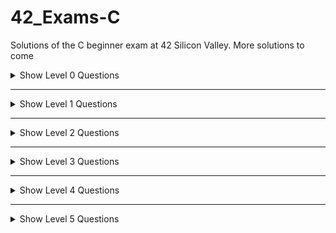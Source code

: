 # 42_Exams-C
Solutions of the C beginner exam at 42 Silicon Valley. More solutions to come

<details>
    <summary>Show Level 0 Questions</summary>

|Problems/Subjects                                              |Code                                                      |
|---------------------------------------------------------------|:--------------------------------------------------------:|
|[aff_a](level00/aff_a/subject.en.txt)                          |[:book:](level00/aff_a/aff_a.c)                           |
|[aff_first_param](level00/aff_first_param/subject.en.txt)      |[:book:](level00/aff_first_param/aff_first_param.c)       |
|[aff_last_param](level00/aff_last_param/subject.en.txt)        |[:book:](level00/aff_last_param/aff_last_param.c)         |
|[aff_z](level00/aff_z/subject.en.txt)                          |[:book:](level00/aff_z/aff_z.c)                           |
|[ft_countdown](level00/ft_countdown/subject.en.txt)            |[:book:](level00/ft_countdown/ft_countdown.c)             |
|[ft_print_numbers](level00/ft_print_numbers/subject.en.txt)    |[:book:](level00/ft_print_numbers/ft_print_numbers.c)     |
|[hello](level00/hello/subject.en.txt)                          |[:book:](level00/hello/hello.c)                           |
|[maff_alpha](level00/maff_alpha/subject.en.txt)                |[:book:](level00/maff_alpha/maff_alpha.c)                 |
|[maff_revalpha](level00/maff_revalpha/subject.en.txt)          |[:book:](level00/maff_revalpha/maff_revalpha.c)           |
|[only_a](level00/only_a/subject.en.txt)                        |[:book:](level00/only_a/only_a.c)                         |
|[only_z](level00/only_z/subject.en.txt)                        |[:book:](level00/only_z/only_z.c)                         |

</details>

---
<details>
    <summary>Show Level 1 Questions</summary>

|Problems/Subjects                                              | Code                                                     |
|---------------------------------------------------------------|:--------------------------------------------------------:|
|[first_word](level01/first_word/subject.en.txt)                |[:book:](level01/first_word/first_word.c)                 |
|[ft_strcpy](level01/ft_strcpy/subject.en.txt)                  |[:book:](level01/ft_strcpy/ft_strcpy.c)                   |
|[ft_strlen](level01/ft_strlen/subject.en.txt)                  |[:book:](level01/ft_strlen/ft_strlen.c)                   |
|[ft_swap](level01/ft_swap/subject.en.txt)                      |[:book:](level01/ft_swap/ft_swap.c)                       |
|[repeat_alpha](level01/repeat_alpha/subject.en.txt)            |[:book:](level01/repeat_alpha/repeat_alpha.c)             |
|[rev_print](level01/rev_print/subject.en.txt)                  |[:book:](level01/rev_print/rev_print.c)                   |
|[rot_13](level01/rot_13/subject.en.txt)                        |[:book:](level01/rot_13/rot_13.c)                         |
|[rotone](level01/rotone/subject.en.txt)                        |[:book:](level01/rotone/rotone.c)                         |
|[search_and_replace](level01/search_and_replace/subject.en.txt)|[:book:](level01/search_and_replace/search_and_replace.c) |
|[ulstr](level01/ulstr/subject.en.txt)                          |[:book:](level01/ulstr/ulstr.c)                           |
</details>

---
<details>
    <summary>Show Level 2 Questions</summary>
    
|Problems/Subjects                                              | Code                                                     |
|---------------------------------------------------------------|:--------------------------------------------------------:|
|[alpha_mirror](level02/alpha_mirror/subject.en.txt)            |[:book:](level02/alpha_mirror/alpha_mirror.c)             |
|[do_op](level02/do_op/subject.en.txt)                          |[:book:](level02/do_op/do_op.c)                           |
|[ft_atoi](level02/ft_atoi/subject.en.txt)                      |[:book:](level02/ft_atoi/ft_atoi.c)                       |
|[ft_strcmp](level02/ft_strcmp/subject.en.txt)                  |[:book:](level02/ft_strcmp/ft_strcmp.c)                   |
|[ft_strdup](level02/ft_strdup/subject.en.txt)                  |[:book:](level02/ft_strdup/ft_strdup.c)                   |
|[ft_strrev](level02/ft_strrev/subject.en.txt)                  |[:book:](level02/ft_strrev/ft_strrev.c)                   |
|[ft_strspn](level02/ft_strspn/subject.en.txt)                  |[:x:](level02/ft_strspn/ft_strspn.c)                      |
|[inter](level02/inter/subject.en.txt)                          |[:book:](level02/inter/inter.c)                           |
|[is_power_of_2](level02/is_power_of_2/subject.en.txt)          |[:book:](level02/is_power_of_2/is_power_of_2.c)           |
|[last_word](level02/last_word/subject.en.txt)                  |[:book:](level02/last_word/last_word.c)                   |
|[max](level02/max/subject.en.txt)                              |[:book:](level02/max/max.c)                               |
|[print_bits](level02/print_bits/subject.en.txt)                |[:book:](level02/print_bits/print_bits.c)                 |
|[reverse_bits](level02/reverse_bits/subject.en.txt)            |[:book:](level02/reverse_bits/reverse_bits.c)             |
|[swap_bits](level02/swap_bits/subject.en.txt)                  |[:book:](level02/swap_bits/swap_bits.c)                   |
|[union](level02/union/subject.en.txt)                          |[:book:](level02/union/union.c)                           |
|[wdmatch](level02/wdmatch/subject.en.txt)                      |[:book:](level02/wdmatch/wdmatch.c)                       |
</details>

---
<details>
    <summary>Show Level 3 Questions</summary>
    
|Problems/Subjects                                              | Code                                                     |
|---------------------------------------------------------------|:--------------------------------------------------------:|
|[add_prime_sum](level03/add_prime_sum/subject.en.txt)          |[:book:](level03/add_prime_sum/add_prime_sum.c)           |
|[epur_str](level03/epur_str/subject.en.txt)                    |[:x:](level03/epur_str/spur_str.c)                        |
|[expand_str](level03/expand_str/subject.en.txt)                |[:book:](level03/expand_str/expand_str.c)                 |
|[ft_atoi_base](level03/ft_atoi_base/subject.en.txt)            |[:question:](level03/ft_atoi_base/ft_atoi_base.c)         |
|[ft_list_size](level03/ft_list_size/subject.en.txt)            |[:book:](level03/ft_list_size/ft_list_size.c) [:scroll:](level03/ft_list_size/ft_list.h)|
|[ft_range](level03/ft_range/subject.en.txt)                    |[:book:](level03/ft_range/ft_range.c)                     |
|[ft_rrange](level03/ft_rrange/subject.en.txt)                  |[:book:](level03/ft_rrange/ft_rrange.c)                   |
|[hidenp](level03/hidenp/subject.en.txt)                        |[:book:](level03/hidenp/hidenp.c)                         |
|[lcm](level03/lcm/subject.en.txt)                              |[:book:](level03/lcm/lcm.c)                               |
|[paramsum](level03/paramsum/subject.en.txt)                    |[:book:](level03/paramsum/paramsum.c)                     |
|[pgcd](level03/pgcd/subject.en.txt)                            |[:book:](level03/pgcd/pgcd.c)                             |
|[print_hex](level03/print_hex/subject.en.txt)                  |[:x:](level03/print_hex/print_hex.c)                      |
|[rstr_capitalizer](level03/rstr_capitalizer/subject.en.txt)    |[:book:](level03/rstr_capitalizer/rstr_capitalizer.c)     |
|[str_capitalizer](level03/str_capitalizer/subject.en.txt)      |[:book:](level03/str_capitalizer/str_capitalizer.c)       |
|[tab_mult](level03/tab_mult/subject.en.txt)                    |[:book:](level03/tab_mult/tab_mult.c)                     |
</details>

---
<details>
    <summary>Show Level 4 Questions</summary>
    
|Problems/Subjects                                              | Code                                                     |
|---------------------------------------------------------------|:--------------------------------------------------------:|
|[fprime](level04/fprime/subject.en.txt)                        |[:book:](level04/fprime/fprime.c)                         |
|[ft_itoa](level04/ft_itoa/subject.en.txt)                      |[:book:](level04/ft_itoa/ft_itoa.c)                       |
|[ft_list_foreach](level04/ft_list_foreach/subject.en.txt)      |[:book:](level04/ft_list_foreach/ft_list_foreach.c) [:scroll:](level04/ft_list_foreach/ft_list.h)|
|[ft_split](level04/ft_split/subject.en.txt)                    |[:book:](level04/ft_split/ft_split_no_notes.c) [:books:](level04/ft_split/ft_split.c)                |
|[rev_wstr](level04/rev_wstr/subject.en.txt)                    |[:book:](level04/rev_wstr/rev_wstr.c)                     |
|[rostring](level04/rostring/subject.en.txt)                    |[:question:](level04/rostring/rostring.c)                 |
|[sort_int_tab](level04/sort_int_tab/subject.en.txt)            |[:book:](level04/sort_int_tab/sort_int_tab.c)             |
</details>

---
<details>
    <summary>Show Level 5 Questions</summary>
    
|Problems/Subjects                                              | Code                                                     |
|---------------------------------------------------------------|:--------------------------------------------------------:|
|[brackets](level05/brackets/subject.en.txt)                    |[:book:](level05/brackets/brackets.c)                     |
|[check_mate](level05/check_mate/subject.en.txt)                |[:question:](level05/check_mate/check_mate.c)             |
|[ft_itoa_base](level05/ft_itoa_base/subject.en.txt)            |[:book:](level05/ft_itoa_base/ft_itoa_base.c)             |
|[options](level05/options/subject.en.txt)                      |[:question:](level05/options/options.c)                   |
|[rpn_calc](level05/rpn_calc/subject.en.txt)                    |[:question:](level05/rpn_calc/rpn_calc.c)                 |
</details>

